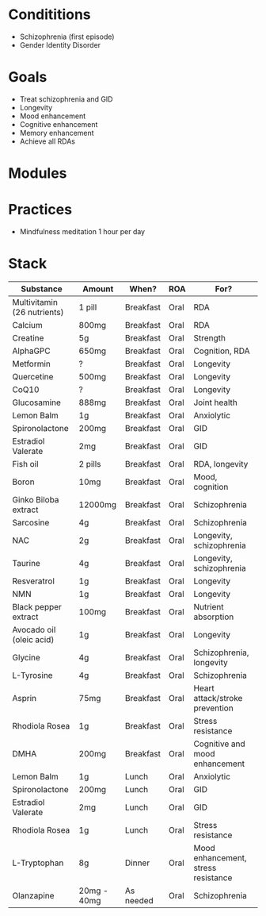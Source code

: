 # Condititions
- Schizophrenia (first episode)
- Gender Identity Disorder

# Goals
- Treat schizophrenia and GID
- Longevity
- Mood enhancement
- Cognitive enhancement
- Memory enhancement
- Achieve all RDAs

# Modules

# Practices
- Mindfulness meditation 1 hour per day

# Stack
| Substance                   | Amount      | When?     | ROA  | For?                                |
| --------------------------- | ----------- | --------- | ---- | ----------------------------------- |
| Multivitamin (26 nutrients) | 1 pill      | Breakfast | Oral | RDA                                 |
| Calcium                     | 800mg       | Breakfast | Oral | RDA                                 |
| Creatine                    | 5g          | Breakfast | Oral | Strength                            |
| AlphaGPC                    | 650mg       | Breakfast | Oral | Cognition, RDA                      |
| Metformin                   | ?           | Breakfast | Oral | Longevity                           |
| Quercetine                  | 500mg       | Breakfast | Oral | Longevity                           |
| CoQ10                       | ?           | Breakfast | Oral | Longevity                           |
| Glucosamine                 | 888mg       | Breakfast | Oral | Joint health                        |
| Lemon Balm                  | 1g          | Breakfast | Oral | Anxiolytic                          |
| Spironolactone              | 200mg       | Breakfast | Oral | GID                                 |
| Estradiol Valerate          | 2mg         | Breakfast | Oral | GID                                 |
| Fish oil                    | 2 pills     | Breakfast | Oral | RDA, longevity                      |
| Boron                       | 10mg        | Breakfast | Oral | Mood, cognition                     |
| Ginko Biloba extract        | 12000mg     | Breakfast | Oral | Schizophrenia                       |
| Sarcosine                   | 4g          | Breakfast | Oral | Schizophrenia                       |
| NAC                         | 2g          | Breakfast | Oral | Longevity, schizophrenia            |
| Taurine                     | 4g          | Breakfast | Oral | Longevity, schizophrenia            |
| Resveratrol                 | 1g          | Breakfast | Oral | Longevity                           |
| NMN                         | 1g          | Breakfast | Oral | Longevity                           |
| Black pepper extract        | 100mg       | Breakfast | Oral | Nutrient absorption                 |
| Avocado oil (oleic acid)    | 1g          | Breakfast | Oral | Longevity                           |
| Glycine                     | 4g          | Breakfast | Oral | Schizophrenia, longevity            |
| L-Tyrosine                  | 4g          | Breakfast | Oral | Schizophrenia                       |
| Asprin                      | 75mg        | Breakfast | Oral | Heart attack/stroke prevention      |
| Rhodiola Rosea              | 1g          | Breakfast | Oral | Stress resistance                   |
| DMHA                        | 200mg       | Breakfast | Oral | Cognitive and mood enhancement      |
| Lemon Balm                  | 1g          | Lunch     | Oral | Anxiolytic                          |
| Spironolactone              | 200mg       | Lunch     | Oral | GID                                 |
| Estradiol Valerate          | 2mg         | Lunch     | Oral | GID                                 |
| Rhodiola Rosea              | 1g          | Lunch     | Oral | Stress resistance                   |
| L-Tryptophan                | 8g          | Dinner    | Oral | Mood enhancement, stress resistance |
| Olanzapine                  | 20mg - 40mg | As needed | Oral | Schizophrenia                       |